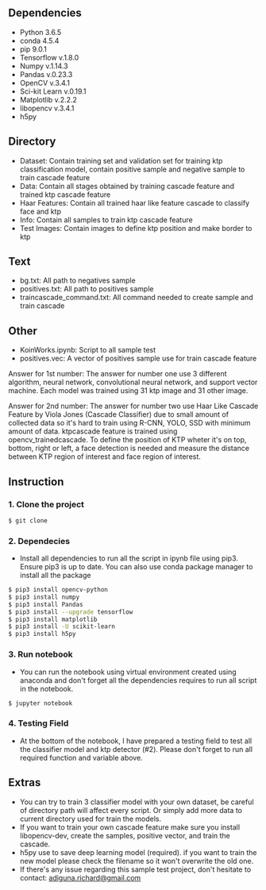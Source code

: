 ## Dependencies
- Python 3.6.5
- conda 4.5.4
- pip 9.0.1
- Tensorflow v.1.8.0
- Numpy v.1.14.3
- Pandas v.0.23.3
- OpenCV v.3.4.1
- Sci-kit Learn v.0.19.1
- Matplotlib v.2.2.2
- libopencv v.3.4.1
- h5py

## Directory
- Dataset: Contain training set and validation set for training ktp classification model, contain positive sample and negative sample to train cascade feature
- Data: Contain all stages obtained by training cascade feature and trained ktp cascade feature
- Haar Features: Contain all trained haar like feature cascade to classify face and ktp
- Info: Contain all samples to train ktp cascade feature
- Test Images: Contain images to define ktp position and make border to ktp

## Text
- bg.txt: All path to negatives sample
- positives.txt: All path to positives sample
- traincascade_command.txt: All command needed to create sample and train cascade

## Other
- KoinWorks.ipynb: Script to all sample test
- positives.vec: A vector of positives sample use for train cascade feature

Answer for 1st number:
The answer for number one use 3 different algorithm, neural network, convolutional neural network, and support vector machine. Each model was trained using 31 ktp image and 31 other image.

Answer for 2nd number:
The answer for number two use Haar Like Cascade Feature by Viola Jones (Cascade Classifier) due to small amount of collected data so it's hard to train using R-CNN, YOLO, SSD with minimum amount of data. ktpcascade feature is trained using opencv_trainedcascade. To define the position of KTP wheter it's on top, bottom, right or left, a face detection is needed and measure the distance between KTP region of interest and face region of interest. 

## Instruction 

### 1. Clone the project
```bash
$ git clone 
```
### 2. Dependecies
- Install all dependencies to run all the script in ipynb file using pip3. Ensure pip3 is up to date. You can also use conda package manager to install all the package

```bash
$ pip3 install opencv-python
$ pip3 install numpy
$ pip3 install Pandas
$ pip3 install --upgrade tensorflow
$ pip3 install matplotlib
$ pip3 install -U scikit-learn
$ pip3 install h5py
```

### 3. Run notebook
- You can run the notebook using virtual environment created using anaconda and don't forget all the dependencies requires to run all script in the notebook.
```bash
$ jupyter notebook
```

### 4. Testing Field
- At the bottom of the notebook, I have prepared a testing field to test all the classifier model and ktp detector (#2). Please don't forget to run all required function and variable above.

## Extras
- You can try to train 3 classifier model with your own dataset, be careful of directory path will affect every script. Or simply add more data to current directory used for train the models.
- If you want to train your own cascade feature make sure you install libopencv-dev, create the samples, positive vector, and train the cascade.
- h5py use to save deep learning model (required). if you want to train the new model please check the filename so it won't overwrite the old one.
- If there's any issue regarding this sample test project, don't hesitate to contact: adiguna.richard@gmail.com
